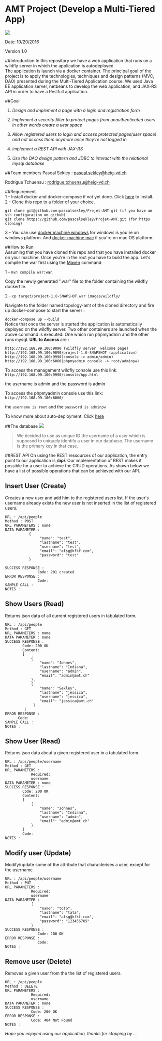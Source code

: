 # AMT Project (Develop a Multi-Tiered App)
![](multiTieredApp.PNG)

Date: 10/20/2016

Version 1.0

##Introduction
In this repository we have a web application that runs on a wildfly server in which the application is autodeployed.  
The application is launch via a docker container.
The principal goal of the  project is to apply the technologies, techniques and design patterns (MVC, DAO) presented during the Multi-Tiered Application course. We used Java EE application server, netbeans to develop the web application, and JAX-RS API in order to have a Restfull application.

##Goal
1. *Design and implement a page with a login and registration form*

2. *Implement a security filter to protect pages from unauthenticated users in other words   create a uesr space*

3. *Allow registered users to login and access protected pages(user space) and not access them anymore once they're not logged in*
4. *implement a REST API with JAX-RS*
5. *Use the DAO design pattern and JDBC to interact with the relational mysql database*

##Team members
Pascal Sekley : <pascal.sekley@heig-vd.ch>

Rodrigue Tchuensu : <rodrigue.tchuensu@heig-vd.ch>

##Requirement  
1 - Install docker and docker-compose if not yet done. Click [here](https://www.docker.com/products/docker-toolbox) to install.  
2 - Clone this repo to a folder of your choice.
````
git clone git@github.com:pascalsekley/Projet-AMT.git (if you have an ssh configuration on github)  
git clone https://github.com/pascalsekley/Projet-AMT.git (for https cloning)
````
3 - You can use [docker machine windows](https://docs.docker.com/docker-for-windows/) for windows is you're on windows platform. And [docker machine mac](https://docs.docker.com/docker-for-mac/) if you're on mac OS platform.

##How to Run   
Assuming that you have cloned this repo and that you have installed docker on your machine.
Once you're in the root you have to build the app. Let's compile the war first using the [Maven](https://maven.apache.org) command:

1 - `mvn compile war:war`. 

Copy the newly generated ".war" file  to the folder containing the wildfly dockerfile.

2 - `cp target/project-1.0-SNAPSHOT.war images/wildfly/`

Navigate to the folder named topology-amt of the cloned directory and fire up docker-compose to start the server :
  
`docker-compose up --build`  
Notice that once the server is started the application is automatically deployed on the wildfly server. Two other containers are launched when the above command is executed. One which run phpmyadmin and the other runs mysql.
**URL to Access** are :
````
http://192.168.99.100:9090 (wildfly server  welcome page)    
http://192.168.99.100:9090/project-1.0-SNAPSHOT (application)  
http://192.168.99.100:9990(console -> admin/admin)
http://192.168.99.100:6060(phpmyadmin console -> root/adminpw)    
````  

To access the management wildfly console use this link: `http://192.168.99.100:9990/console/App.html`

the username is admin and the password is admin

To access the phpmyadmin console use this link: `http://192.168.99.100:6060/`

the `username is root` and the `password is adminpw`

To know more about auto-deployment.
Click [here](https://hub.docker.com/r/jboss/wildfly)


##The database
![](dataBaseTable.PNG)
> We decided to use as unique ID the username of a user which is supposed to uniquely identify a user in our database. The username is the primary key in that case.

##REST API
On using the REST ressources of our application, the entry point to our application is **_/api_**. Our implementation of REST makes it possible for a user to achieve the CRUD operations. As shown below we have a list of possible operations that can be achieved with our API.  


**Insert User (Create)**
----
Creates a new user and add him to the registered users list. If the user's username already exists the new user is not inserted in the list of registered users.

````
URL : /api/people 
Method : POST
URL PARAMETERS : none 
DATA PARAMETER : 
           {
	            "name": "test",
	            "lastname": "test",
                "username": "test",
                "email": "afsg@kfkf.com",
                "password": "test"
           }
           
SUCCESS RESPONSE :
               Code: 201 created
ERROR RESPONSE :
               Code: 
SAMPLE CALL :
NOTES :
````


**Show Users (Read)**
----
Returns json data of all current registered users in tabulated form.

````
URL : /api/people  
Method : GET
URL PARAMETERS : none
DATA PARAMETER : none
SUCCESS RESPONSE :
        Code: 200 OK 
        Content: 
        [
            {
                "name": "Johnes",
                "lastname": "Indiana",
                "username": "admin",
                "email": "admin@amt.ch"
            },
            {
                "name": "Sekley",
                "lastname": "jessica",
                "username": "jessica",
                "email": "jessica@amt.ch"
             }
         ]
ERROR RESPONSE :
      Code: 
SAMPLE CALL :
NOTES :
````  

**Show User (Read)**
----
Returns json data about a given registered user in a tabulated form.

````
URL : /api/people/username  
Method : GET
URL PARAMETERS : 
            Required:
            username
DATA PARAMETER : none
SUCCESS RESPONSE : 
        Code: 200 OK
        Content: 
        [
            {
                "name": "Johnes",
                "lastname": "Indiana",
                "username": "admin",
                "email": "admin@amt.ch"
            }
        ]
        Code:
NOTES :
````


**Modify user  (Update)**
----
Modify/update some of the attribute that characterises a user, except for the username.

````
URL : /api/people/username 
Method : PUT
URL PARAMETERS :
            Required:
            username
DATA PARAMETER :
            {
	            "name": "toto",
	            "lastname": "tata",
                "email": "afsg@kfkf.com",
                "password": "123456789"
            } 
SUCCESS RESPONSE :
               Code: 200 OK
ERROR RESPONSE :
               Code:
NOTES :
````


**Remove user (Delete)**
----
Removes a given user from the the list of registered users.

````
URL : /api/people  
Method : DELETE
URL PARAMETERS :
            Required:
            username 
DATA PARAMETER : none
SUCCESS RESPONSE :
            Code: 200 OK
ERROR RESPONSE :
            Code: 404 Not Found
NOTES :
````

















*Hope you enjoyed using our application, thanks for stopping by ...*
